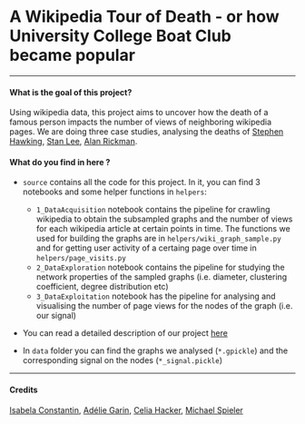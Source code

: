# A Wikipedia Tour of Death - or how University College Boat Club became popular

---

#### What is the goal of this project?
Using wikipedia data, this project aims to uncover how the death of a famous person impacts the number of views of neighboring wikipedia pages. We are doing three case studies, analysing the deaths of [Stephen Hawking](https://en.wikipedia.org/wiki/Stephen_Hawking), [Stan Lee](https://en.wikipedia.org/wiki/Stan_Lee), [Alan Rickman](https://en.wikipedia.org/wiki/Alan_Rickman).

#### What do you find in here ?
* `source` contains all the code for this project. In it, you can find 3 notebooks and some helper functions in `helpers`:
    * `1_DataAcquisition` notebook contains the pipeline for crawling wikipedia to obtain the subsampled graphs and the number of views for each wikipedia article at certain points in time. The functions we used for building the graphs are in `helpers/wiki_graph_sample.py` and for getting user activity of a certaing page over time in `helpers/page_visits.py`
    * `2_DataExploration` notebook contains the pipeline for studying the network properties of the sampled graphs (i.e. diameter, clustering coefficient, degree distribution etc)
    * `3_DataExploitation` notebook has the pipeline for analysing and visualising the number of page views for the nodes of the graph (i.e. our signal)

* You can read a detailed description of our project [here](https://github.com/isabelaconstantin/wikinet/blob/master/Project/Report/Report_NTDS.pdf)
* In `data` folder you can find the graphs we analysed (`*.gpickle`) and the corresponding signal on the nodes (`*_signal.pickle`)


---

#### Credits

[Isabela Constantin](https://github.com/isabelaconstantin), [Adélie Garin](https://github.com/hawewe), [Celia Hacker](https://github.com/celia07), [Michael Spieler](https://github.com/nuft)

